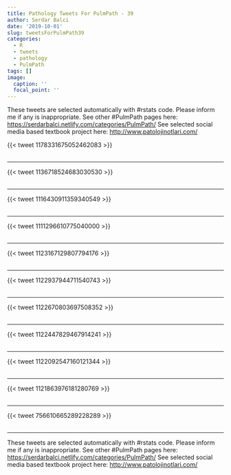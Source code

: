 ```yaml
---
title: Pathology Tweets For PulmPath - 39
author: Serdar Balci
date: '2019-10-01'
slug: tweetsForPulmPath39
categories:
  - R
  - tweets
  - pathology
  - PulmPath
tags: []
image:
  caption: ''
  focal_point: ''
---
```



These tweets are selected automatically with #rstats code. Please inform me if any is inappropriate.
See other #PulmPath pages here: https://serdarbalci.netlify.com/categories/PulmPath/ 
See selected social media based textbook project here: http://www.patolojinotlari.com/

{{< tweet 1178331675052462083 >}}
<br>
<br>
<hr>
{{< tweet 1136718524683030530 >}}
<br>
<br>
<hr>
{{< tweet 1116430911359340549 >}}
<br>
<br>
<hr>
{{< tweet 1111296610775040000 >}}
<br>
<br>
<hr>
{{< tweet 1123167129807794176 >}}
<br>
<br>
<hr>
{{< tweet 1122937944711540743 >}}
<br>
<br>
<hr>
{{< tweet 1122670803697508352 >}}
<br>
<br>
<hr>
{{< tweet 1122447829467914241 >}}
<br>
<br>
<hr>
{{< tweet 1122092547160121344 >}}
<br>
<br>
<hr>
{{< tweet 1121863976181280769 >}}
<br>
<br>
<hr>
{{< tweet 756610665289228289 >}}
<br>
<br>
<hr>


These tweets are selected automatically with #rstats code. Please inform me if any is inappropriate.
See other #PulmPath pages here: https://serdarbalci.netlify.com/categories/PulmPath/ 
See selected social media based textbook project here: http://www.patolojinotlari.com/
